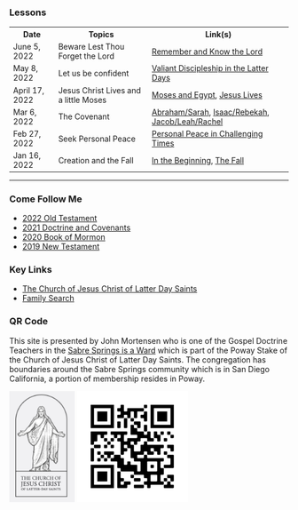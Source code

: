 ### Lessons
<table>
   <tr>
        <th>Date</th>
        <th>Topics</th>
        <th>Link(s)</th>
    </tr>
   <tr>
        <td>June 5, 2022</td>
        <td>Beware Lest Thou Forget the Lord</td>
        <td><a href="/docs/otlessons/bewarelestthouforget">Remember and Know the Lord</a></td>
   </tr>
   <tr>
        <td>May 8, 2022</td>
        <td>Let us be confident</td>
        <td><a href="/docs/conference/valiantdiscipleship">Valiant Discipleship in the Latter Days</a></td>
   </tr>
   <tr>
        <td>April 17, 2022</td>
        <td>Jesus Christ Lives and a little Moses</td>
        <td><a href="/docs/otlessons/moses_egypt">Moses and Egypt</a>, <a href="/docs/otlessons/jesus_lives">Jesus Lives</a></td>
   </tr>
   <tr>
        <td>Mar 6, 2022</td>
        <td>The Covenant</td>
        <td><a href="/docs/otlessons/abrahamcovenant">Abraham/Sarah</a>, <a href="/docs/otlessons/isaac_rebekah">Isaac/Rebekah</a>, <a href="/docs/otlessons/jacob_leah_rachel">Jacob/Leah/Rachel</a></td>
    </tr>
    <tr>
        <td>Feb 27, 2022</td>
        <td>Seek Personal Peace</td>
        <td><a href="/docs/conference/personalpeace">Personal Peace in Challenging Times</a></td>
    </tr>
    <tr>
        <td>Jan 16, 2022</td>
        <td>Creation and the Fall</td>
       <td><a href="/docs/otlessons/thebeginning">In the Beginning</a>, <a href="/docs/otlessons/thefall">The Fall</a></td>
    </tr>
</table>
<hr>


### Come Follow Me
* [2022 Old Testament](https://abn.churchofjesuschrist.org/study/manual/come-follow-me-for-sunday-school-old-testament-2022?lang=eng)
* [2021 Doctrine and Covenants](https://abn.churchofjesuschrist.org/study/manual/come-follow-me-for-sunday-school-doctrine-and-covenants-2021?lang=eng)
* [2020 Book of Mormon](https://abn.churchofjesuschrist.org/study/manual/come-follow-me-for-sunday-school-book-of-mormon-2020?lang=eng)
* [2019 New Testament](https://abn.churchofjesuschrist.org/study/manual/come-follow-me-for-sunday-school-new-testament-2019?lang=eng)

### Key Links
* [The Church of Jesus Christ of Latter Day Saints](https://www.churchofjesuschrist.org/?lang=eng)
* [Family Search](https://www.familysearch.org/)

### QR Code

This site is presented by John Mortensen who is one of the Gospel Doctrine Teachers in the [Sabre Springs is a Ward](https://www.churchofjesuschrist.org/comeuntochrist/requests/church/find-a-church/results?location=11310+Spring+Meadow+Ln%2C+San+Diego+CA) which is part of the Poway Stake of the Church of Jesus Christ of Latter Day Saints.   The congregation has boundaries around the Sabre Springs community which is in San Diego California, a portion of membership resides in Poway.

<img src="/docs/assets/images/cofjc.png" height=200 alt=""> <img src="/docs/assets/images/qrcode.png" height=200 alt="">
